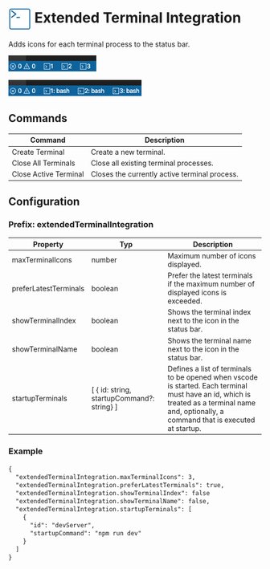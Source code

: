 # <img src="./img/logo.png"  height="45" width="45" align="center"> Extended Terminal Integration

Adds icons for each terminal process to the status bar.

![Preview with index](./img/preview_withIndex.png)

![Preview with index and name](./img/preview_withIndexAndName.png)

## Commands

| Command               | Description                                   |
| --------------------- | --------------------------------------------- |
| Create Terminal       | Create a new terminal.                        |
| Close All Terminals   | Close all existing terminal processes.        |
| Close Active Terminal | Closes the currently active terminal process. |

## Configuration

### Prefix: extendedTerminalIntegration

| Property              | Typ                                        | Description                                                                                                                                                                                 |
| --------------------- | ------------------------------------------ | ------------------------------------------------------------------------------------------------------------------------------------------------------------------------------------------- |
| maxTerminalIcons      | number                                     | Maximum number of icons displayed.                                                                                                                                                          |
| preferLatestTerminals | boolean                                    | Prefer the latest terminals if the maximum number of displayed icons is exceeded.                                                                                                           |
| showTerminalIndex     | boolean                                    | Shows the terminal index next to the icon in the status bar.                                                                                                                                |
| showTerminalName      | boolean                                    | Shows the terminal name next to the icon in the status bar.                                                                                                                                 |
| startupTerminals      | [ { id: string, startupCommand?: string} ] | Defines a list of terminals to be opened when vscode is started. Each terminal must have an id, which is treated as a terminal name and, optionally, a command that is executed at startup. |

### Example

```
{
  "extendedTerminalIntegration.maxTerminalIcons": 3,
  "extendedTerminalIntegration.preferLatestTerminals": true,
  "extendedTerminalIntegration.showTerminalIndex": false
  "extendedTerminalIntegration.showTerminalName": false,
  "extendedTerminalIntegration.startupTerminals": [
    {
      "id": "devServer",
      "startupCommand": "npm run dev"
    }
  ]
}
```
